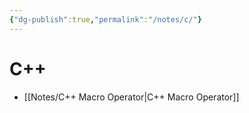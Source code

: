```yaml
---
{"dg-publish":true,"permalink":"/notes/c/"}
---
```





# C++
- [[Notes/C++ Macro Operator\|C++ Macro Operator]]


